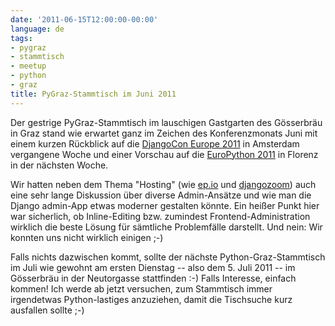 ```yaml
---
date: '2011-06-15T12:00:00-00:00'
language: de
tags:
- pygraz
- stammtisch
- meetup
- python
- graz
title: PyGraz-Stammtisch im Juni 2011
---
```



Der gestrige PyGraz-Stammtisch im lauschigen Gastgarten des Gösserbräu in Graz
stand wie erwartet ganz im Zeichen des Konferenzmonats Juni mit einem kurzen
Rückblick auf die [DjangoCon Europe 2011](http://djangocon.eu) in Amsterdam
vergangene Woche und einer Vorschau auf die [EuroPython
2011](http://ep2011.europython.org) in Florenz in der nächsten Woche.

Wir hatten neben dem Thema "Hosting" (wie [ep.io](http://ep.io) und
[djangozoom](http://djangozoom.com/)) auch eine sehr lange Diskussion über
diverse Admin-Ansätze und wie man die Django admin-App etwas moderner
gestalten könnte. Ein heißer Punkt hier war sicherlich, ob Inline-Editing
bzw. zumindest Frontend-Administration wirklich die beste Lösung für
sämtliche Problemfälle darstellt. Und nein: Wir konnten uns nicht wirklich
einigen ;-)

Falls nichts dazwischen kommt, sollte der nächste Python-Graz-Stammtisch im
Juli wie gewohnt am ersten Dienstag -- also dem 5. Juli 2011 -- im Gösserbräu
in der Neutorgasse stattfinden :-) Falls Interesse, einfach kommen! Ich werde
ab jetzt versuchen, zum Stammtisch immer irgendetwas Python-lastiges
anzuziehen, damit die Tischsuche kurz ausfallen sollte ;-)
